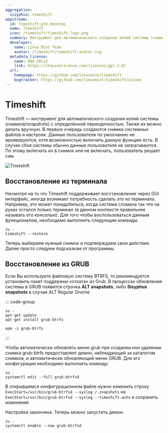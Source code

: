 ```yaml
---
aggregation:
  sisyphus: timeshift
appstream:
  id: timeshift-gtk.desktop
  name: Timeshift
  icon: /timeshift/timeshift-logo.png
  summary: Инструмент для автоматического создания копий системы (снимков/snapshots) с определённой периодичностью.
  developer:
    name: Linux Mint Team
    avatar: /timeshift/timeshift-avatar.svg
  metadata_license:
    name: GNU GPLv2
    link: https://choosealicense.com/licenses/gpl-2.0/
  url:
    homepage: https://github.com/linuxmint/timeshift
    bugtracker: https://github.com/linuxmint/timeshift/issues
---
```


# Timeshift

Timeshift — инструмент для автоматического создания копий системы (снимков/snapshots) с определённой периодичностью. Также их можно делать вручную.
В первую очередь создаются снимки системных файлов и настроек. Данные пользователя по умолчанию не архивируются, хотя возможностью включить данную функцию есть. В случае сбоя системы обычно данные пользователя не затрагиваются. По этому включать их в снимок или не включать, пользователь решает сам.

![Timeshift](/timeshift/timeshift.png)

<!--@include: @apps/.parts/install/content-repo.md-->

## Восстановление из терминала

Несмотря на то что Timeshift поддерживает восстановление через GUI интерфейс, иногда возникает потребность сделать это из терминала.
Например, это может понадобиться, когда система сломана так что на руках остался только терминал (в данном контексте правильнее называть его консолью).
Для того чтобы воспользоваться данным функционалом, необходимо выполнить следующие команды:

```shell
su -
timeshift --restore
```

Теперь выбираем нужный снимок и подтверждаем свои действия. Далее просто следуем подсказкам от программы.

## Восстановление из GRUB

Если Вы используете файловую систему BTRFS, то рекомендуется установить пакет поддержки «отката» из Grub.
В процессах обновления системы в GRUB появится строчка **ALT snapshots**, либо **Sisyphus snapshots** в случае ALT Regular Gnome

::: code-group

```shell[apt-get]
su -
apt-get update
apt-get install grub-btrfs
```

```shell[epm]
epm -i grub-btrfs
```

:::

Чтобы автоматически обновлять меню grub при создании или удалении снимка grub-btrfs предоставляет демон, наблюдающий за каталогом снимков, и автоматически обновляющий меню GRUB.
Для его конфигурации необходимо выполнить команду:

```shell
su -
systemctl edit --full grub-btrfsd
```

В открывшемся конфигурационном файле нужно изменить строку `ExecStart=/usr/bin/grub-btrfsd --syslog /.snapshots` на `ExecStart=/usr/bin/grub-btrfsd --syslog --timeshift-auto`
и сохранить изменения

Настройка закончена. Теперь можно запустить демон.

```shell
su -
systemctl enable --now grub-btrfsd
```
